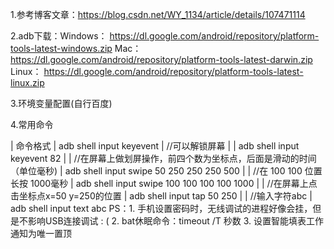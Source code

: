 1.参考博客文章：https://blog.csdn.net/WY_1134/article/details/107471114


2.adb下载：Windows：
	  https://dl.google.com/android/repository/platform-tools-latest-windows.zip
	  Mac：
	  https://dl.google.com/android/repository/platform-tools-latest-darwin.zip
	  Linux：
	  https://dl.google.com/android/repository/platform-tools-latest-linux.zip 


3.环境变量配置(自行百度)


4.常用命令

|   命令格式
|   adb shell input keyevent
|   //可以解锁屏幕
|
|   adb shell input keyevent 82
|
|   //在屏幕上做划屏操作，前四个数为坐标点，后面是滑动的时间（单位毫秒)
|   adb shell input swipe 50 250 250 250 500
|
|   //在 100 100 位置长按 1000毫秒
|   adb shell input swipe 100 100 100 100 1000
|
|   //在屏幕上点击坐标点x=50 y=250的位置
|   adb shell input tap 50 250
|
|   //输入字符abc
|   adb shell input text abc
PS：1. 手机设置密码时，无线调试的进程好像会挂，但是不影响USB连接调试    : (
       2. bat休眠命令：timeout /T 秒数
       3. 设置智能填表工作通知为唯一置顶